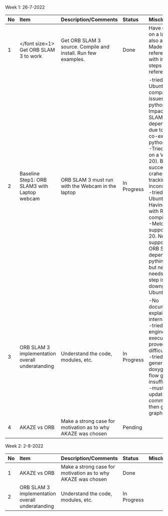
Week 1: 26-7-2022

| No	| Item	| Description/Comments	| Status	| MiscInfo |
| :--- | :----- | :--------------------- | :------- | :--------- |
| 1	| </font size=1> Get ORB SLAM 3 to work	</font> | Get ORB SLAM 3 source. Compile and install. Run few examples.	| Done	| Have done this on a laptop and also a VM. Made a reference doc with installation steps for future references. |
| 2 | Baseline Step1: ORB SLAM3 with Laptop webcam | ORB SLAM 3 must run with the Webcam in the laptop | In Progress | -tried to run on Ubuntu 22. Had compatibility issues with python versions. Impact on ORB SLAM3 dependencies due to multiple co-existing python versions <br/>-Tried running on a VM(Ubuntu 20). Basic run successful. But crahes and tracking freezes inconsistently. <br/>-tried to run on Ubuntu 20. Having issues with ROS node compilation.<br/>-Melodic not supported on 20. Neotic is supported. But ORB SLAM3 depends on pythininterp 2.7 but neotic needs > 3  Next step is to downgrade to Ubuntu 18 |
| 3 | ORB SLAM 3 implementation overall underatanding | Understand the code, modules, etc. | In Progress | -No documentation explaining internals <br/>-tried to reverse engineer the executable, proved too difficult.dropped <br/>-tried to generate doxygen control flow graphs, but insufficient <br/>-must try updating comments and then generating graphs |
| 4 | AKAZE vs ORB | Make a strong case for motivation as to why AKAZE was chosen |Pending | |

Week 2: 2-8-2022

| No	| Item	| Description/Comments	| Status	| MiscInfo |
| :--- | :----- | :--------------------- | :------- | :--------- |
| 1	| AKAZE vs ORB | Make a strong case for motivation as to why AKAZE was chosen | Done | |
| 2 | ORB SLAM 3 implementation overall underatanding | Understand the code, modules, etc. | In Progress | |


